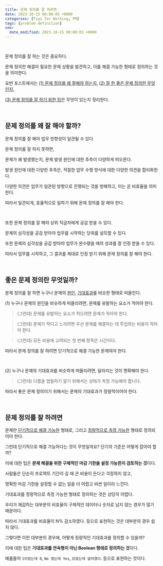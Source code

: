 ```yaml
---
title: 문제 정의를 잘 하려면
date: 2023-10-15 00:00:03 +0000
categories: [Tips for Working, PM]
tags: [problem definition]
seo:
  date_modified: 2023-10-15 00:00:03 +0000 
---
```


<br>

문제 정의를 잘 하는 것은 중요하다.  

문제 정의란 해결이 필요한 문제 상황을 발견하고, 이를 해결 가능한 형태로 정의하는 것을 의미한다.    

요번 포스트에서는 <ins>(1) 문제 정의를 왜 잘해야 하는지,</ins> <ins>(2) 잘 한 좋은 문제 정의란 무엇인지,</ins>  

<ins>(3) 문제 정의를 잘 하기 위한 팁</ins>은 무엇이 있는지 정리한다.   

<br>

## 문제 정의를 왜 잘 해야 할까?  

문제 정의를 잘 해야 업무 방향성이 일관될 수 있다.   

문제 정의를 잘 하지 못하면,  

문제가 왜 발생했는지, 문제 발생 원인에 대한 추측이 다양하게 떠오른다.   

발생 원인에 대한 다양한 추측은, 적절한 업무 수행 방식에 대한 다양한 의견을 합리화한다.  

다양한 의견은 업무가 일관된 방향으로 진행되는 것을 방해하고, 이는 곧 비효율을 의미한다.  

따라서 일관되게, 효율적으로 일하기 위해 문제 정의를 잘 해야 한다.  

<br>

또한 문제 정의를 잘 해야 상위 직급자에게 공감 받을 수 있다.  

문제의 심각성을 공감 받아야 업무를 시작하는 당위를 설득할 수 있다.    

또한 문제의 심각성을 공감 받아야 업무가 완수됐을 때의 성과를 잘 인정 받을 수 있다.   

따라서 업무를 시작하고, 그 결과를 제대로 인정 받기 위해 문제 정의를 잘 해야 한다.  

<br>

## 좋은 문제 정의란 무엇일까?  

문제 정의를 잘 하면 누구나 문제의 <ins>원인</ins>, <ins>기대효과</ins>를 비슷한 형태로 떠올린다.  

  

(1) 누구나 문제의 원인을 비슷하게 떠올리려면, 문제를 유발하는 요소가 적어야 한다.   

> (그런데) 문제를 유발하는 요소가 적으려면 문제가 작아야 한다.  

> (그런데) 문제가 작다고 느끼려면 우선 문제를 해결하는 데 투입하는 비용이 작아야 한다.

> (그런데) 모든 비용에 고려되는 첫 번째 항목은 시간이다.    

따라서 문제 정의를 잘 하려면 단기적으로 해결 가능한 문제여야 한다.  

<br>

(2) 누구나 문제의 기대효과를 비슷하게 떠올리려면, 달라지는 것이 명확해야 한다.  

> (그런데) 다름을 엄밀하기 알기 위해서는 상태가 측정 가능해야 합니다.  

따라서 좋은 문제 정의이기 위해서는 문제의 기대효과가 정량적이어야 한다.  

<br>

## 문제 정의를 잘 하려면  

문제란 <ins>단기적으로 해결 가능한</ins> 형태로, 그리고 <ins>정량적으로 측정 가능한</ins> 형태로 정의되어야 한다.  

  

그런데 단기적으로 해결 가능하다는 것이 무엇일까요? 단기의 기준은 어떻게 잡아야 할까?  

이에 대한 팁은 **문제 해결을 위한 구체적인 마감 기한을 설정 가능한지 검토하는 것**이다.  

사람들은 단순히 프로젝트 기간이 길 때 큰 비용이 든다고 걱정하지 않고,  

명확한 마감 기한을 설정할 수 없는 일을 더 어렵고 비싼 일이라 느낀다.

  

기대효과를 정량적으로 측정 가능한 형태로 정의하는 것은 상당히 어렵다.  

우리가 체감하는 대부분의 비효율이 구체적인 데이터나 숫자로 남지 않는 경우가 많기 때문이다.  

따라서 기대효과를 비효율이 N% 감소하였다. 등으로 표현하는 것은 대부분의 경우 쉽지 않다.  

그렇다면 이런 대부분의 경우에, 어떻게 정량적인 기대효과를 정의할 수 있을까?  

이에 대한 팁은 **기대효과를 연속형이 아닌 Boolean 형태로 정의하는 것**이다.   

예를들어 `1이었는데 0`, `No 였는데 Yes`, `있었는데 없어졌다`. 등으로 표현하는 것이다.   

